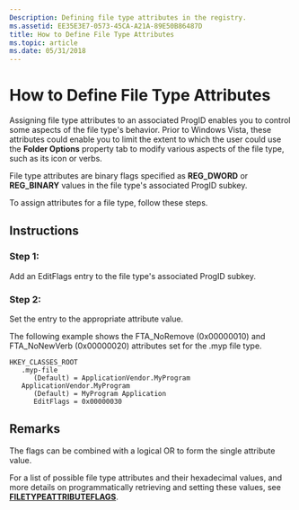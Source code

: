 ```yaml
---
Description: Defining file type attributes in the registry.
ms.assetid: EE35E3E7-0573-45CA-A21A-89E50B86487D
title: How to Define File Type Attributes
ms.topic: article
ms.date: 05/31/2018
---
```


# How to Define File Type Attributes

Assigning file type attributes to an associated ProgID enables you to control some aspects of the file type's behavior. Prior to Windows Vista, these attributes could enable you to limit the extent to which the user could use the **Folder Options** property tab to modify various aspects of the file type, such as its icon or verbs.

File type attributes are binary flags specified as **REG\_DWORD** or **REG\_BINARY** values in the file type's associated ProgID subkey.

To assign attributes for a file type, follow these steps.

## Instructions

### Step 1:

Add an EditFlags entry to the file type's associated ProgID subkey.

### Step 2:

Set the entry to the appropriate attribute value.

The following example shows the FTA\_NoRemove (0x00000010) and FTA\_NoNewVerb (0x00000020) attributes set for the .myp file type.

```
HKEY_CLASSES_ROOT
   .myp-file
      (Default) = ApplicationVendor.MyProgram
   ApplicationVendor.MyProgram
      (Default) = MyProgram Application
      EditFlags = 0x00000030
```

## Remarks

The flags can be combined with a logical OR to form the single attribute value.

For a list of possible file type attributes and their hexadecimal values, and more details on programmatically retrieving and setting these values, see [**FILETYPEATTRIBUTEFLAGS**](/windows/desktop/api/Shlwapi/ne-shlwapi-filetypeattributeflags).

 

 



